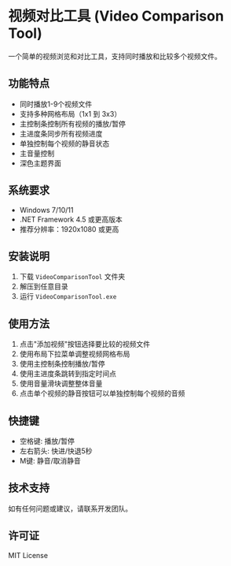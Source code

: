 # 视频对比工具 (Video Comparison Tool)

一个简单的视频浏览和对比工具，支持同时播放和比较多个视频文件。

## 功能特点

- 同时播放1-9个视频文件
- 支持多种网格布局（1x1 到 3x3）
- 主控制条控制所有视频的播放/暂停
- 主进度条同步所有视频进度
- 单独控制每个视频的静音状态
- 主音量控制
- 深色主题界面

## 系统要求

- Windows 7/10/11
- .NET Framework 4.5 或更高版本
- 推荐分辨率：1920x1080 或更高

## 安装说明

1. 下载 `VideoComparisonTool` 文件夹
2. 解压到任意目录
3. 运行 `VideoComparisonTool.exe`

## 使用方法

1. 点击"添加视频"按钮选择要比较的视频文件
2. 使用布局下拉菜单调整视频网格布局
3. 使用主控制条控制播放/暂停
4. 使用主进度条跳转到指定时间点
5. 使用音量滑块调整整体音量
6. 点击单个视频的静音按钮可以单独控制每个视频的音频

## 快捷键

- 空格键: 播放/暂停
- 左右箭头: 快进/快退5秒
- M键: 静音/取消静音

## 技术支持

如有任何问题或建议，请联系开发团队。

## 许可证

MIT License

